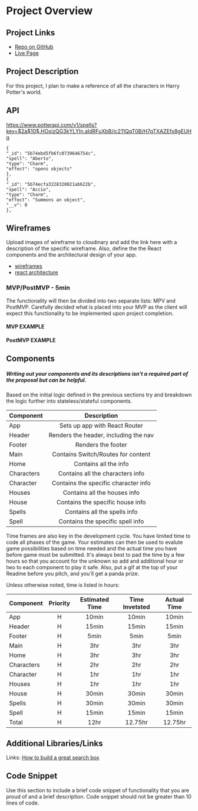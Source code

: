 # Project Overview

## Project Links

- [Repo on GitHub](https://github.com/ZGZOO/react-app)
- [Live Page](https://answer10.web.app/)

## Project Description

For this project, I plan to make a reference of all the characters in Harry Potter's world. 

## API

https://www.potterapi.com/v1/spells?key=$2a$10$.HOxizQG3kYLYIn.aIdRFuXbB/ic211QqT0B/H7qTXAZEfx8gEUHq


```
{
"_id": "5b74ebd5fb6fc0739646754c",
"spell": "Aberto",
"type": "Charm",
"effect": "opens objects"
},
{
"_id": "5b74ecfa3228320021ab622b",
"spell": "Accio",
"type": "Charm",
"effect": "Summons an object",
"__v": 0
},
```


## Wireframes

Upload images of wireframe to cloudinary and add the link here with a description of the specific wireframe. Also, define the the React components and the architectural design of your app.

- [wireframes](https://res.cloudinary.com/headincloud/image/upload/v1593698706/SEI_react_app_wireframes/wireframes%20for%20phone%20and%20laptop.jpg)
- [react architecture](https://res.cloudinary.com/headincloud/image/upload/v1593699957/SEI_react_app_wireframes/components%20map.jpg)


### MVP/PostMVP - 5min

The functionality will then be divided into two separate lists: MPV and PostMVP.  Carefully decided what is placed into your MVP as the client will expect this functionality to be implemented upon project completion.  

#### MVP EXAMPLE


#### PostMVP EXAMPLE


## Components
##### Writing out your components and its descriptions isn't a required part of the proposal but can be helpful.

Based on the initial logic defined in the previous sections try and breakdown the logic further into stateless/stateful components. 

| Component | Description | 
| --- | :---: |  
| App | Sets up app with React Router | 
| Header | Renders the header, including the nav | 
| Footer | Renders the footer |
| Main | Contains Switch/Routes for content |
| Home | Contains all the info |
| Characters | Contains all the characters info |
| Character | Contains the specific character info |
| Houses | Contains all the houses info |
| House | Contains the specific house info |
| Spells | Contains all the spells info |
| Spell | Contains the specific spell info |

Time frames are also key in the development cycle.  You have limited time to code all phases of the game.  Your estimates can then be used to evalute game possibilities based on time needed and the actual time you have before game must be submitted. It's always best to pad the time by a few hours so that you account for the unknown so add and additional hour or two to each component to play it safe. Also, put a gif at the top of your Readme before you pitch, and you'll get a panda prize.

Unless otherwise noted, time is listed in hours:

| Component | Priority | Estimated Time | Time Invetsted | Actual Time |
| --- | :---: |  :---: | :---: | :---: |
| App | H | 10min | 10min | 10min |
| Header | H | 15min | 15min | 15min |
| Footer | H | 5min | 5min | 5min |
| Main | H | 3hr | 3hr | 3hr |
| Home | H | 3hr | 3hr | 3hr |
| Characters | H | 2hr | 2hr | 2hr |
| Character | H | 1hr | 1hr | 1hr |
| Houses | H | 1hr | 1hr | 1hr |
| House | H | 30min | 30min | 30min |
| Spells | H | 30min | 30min | 30min |
| Spell | H | 15min | 15min | 15min |
| Total | H | 12hr | 12.75hr | 12.75hr |

## Additional Libraries/Links
Links: [How to build a great search box](https://medium.com/@samdutton/how-to-build-a-great-search-box-2b9a6d1dce0d)


## Code Snippet

Use this section to include a brief code snippet of functionality that you are proud of and a brief description.  Code snippet should not be greater than 10 lines of code.


